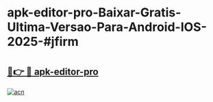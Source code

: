 # apk-editor-pro-Baixar-Gratis-Ultima-Versao-Para-Android-IOS-2025-#jfirm

# <h2><a href="https://ainizakaria.my?title=apk-editor-pro&ref=22M">🔗👉 🔴 apk-editor-pro</a></h2>

[![acn](https://github.com/user-attachments/assets/0f9c940e-d8b0-45ae-aac7-cd30a18b3e1c)](https://ainizakaria.my?title=apk-editor-pro&ref=22M)

